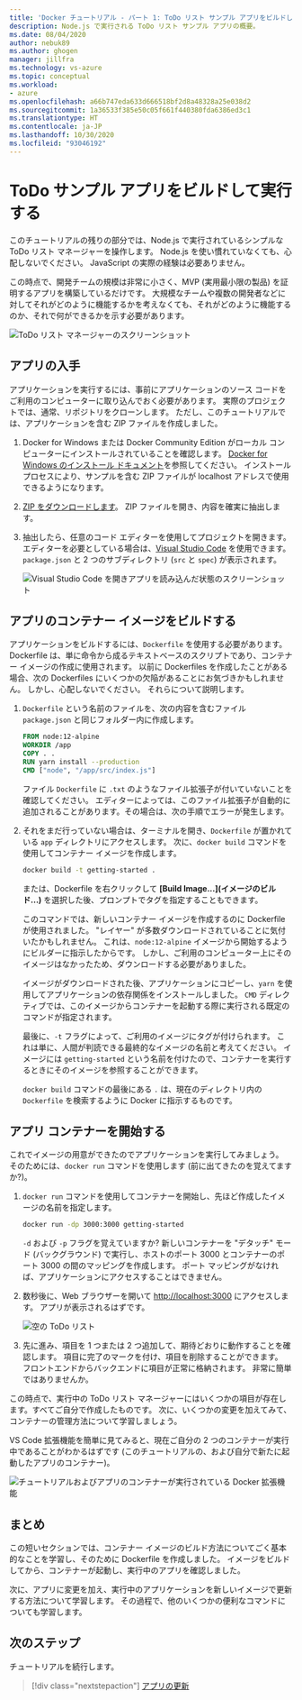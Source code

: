 ```yaml
---
title: 'Docker チュートリアル - パート 1: ToDo リスト サンプル アプリをビルドして実行する'
description: Node.js で実行される ToDo リスト サンプル アプリの概要。
ms.date: 08/04/2020
author: nebuk89
ms.author: ghogen
manager: jillfra
ms.technology: vs-azure
ms.topic: conceptual
ms.workload:
- azure
ms.openlocfilehash: a66b747eda633d666518bf2d8a48328a25e038d2
ms.sourcegitcommit: 1a36533f385e50c05f661f440380fda6386ed3c1
ms.translationtype: HT
ms.contentlocale: ja-JP
ms.lasthandoff: 10/30/2020
ms.locfileid: "93046192"
---
```

# <a name="build-and-run-the-todo-sample-app"></a>ToDo サンプル アプリをビルドして実行する

このチュートリアルの残りの部分では、Node.js で実行されているシンプルな ToDo リスト マネージャーを操作します。 Node.js を使い慣れていなくても、心配しないでください。 JavaScript の実際の経験は必要ありません。

この時点で、開発チームの規模は非常に小さく、MVP (実用最小限の製品) を証明するアプリを構築しているだけです。 大規模なチームや複数の開発者などに対してそれがどのように機能するかを考えなくても、それがどのように機能するのか、それで何ができるかを示す必要があります。

![ToDo リスト マネージャーのスクリーンショット](media/todo-list-sample.png)

## <a name="get-the-app"></a>アプリの入手

アプリケーションを実行するには、事前にアプリケーションのソース コードをご利用のコンピューターに取り込んでおく必要があります。 実際のプロジェクトでは、通常、リポジトリをクローンします。 ただし、このチュートリアルでは、アプリケーションを含む ZIP ファイルを作成しました。

1. Docker for Windows または Docker Community Edition がローカル コンピューターにインストールされていることを確認します。 [Docker for Windows のインストール ドキュメント](https://docs.docker.com/docker-for-windows/install/)を参照してください。 インストール プロセスにより、サンプルを含む ZIP ファイルが localhost アドレスで使用できるようになります。

1. [ZIP をダウンロードします](http://localhost/assets/app.zip)。 ZIP ファイルを開き、内容を確実に抽出します。

1. 抽出したら、任意のコード エディターを使用してプロジェクトを開きます。 エディターを必要としている場合は、[Visual Studio Code](https://code.visualstudio.com/) を使用できます。 `package.json` と 2 つのサブディレクトリ (`src` と `spec`) が表示されます。

    ![Visual Studio Code を開きアプリを読み込んだ状態のスクリーンショット](media/ide-screenshot.png)

## <a name="building-the-apps-container-image"></a>アプリのコンテナー イメージをビルドする

アプリケーションをビルドするには、`Dockerfile` を使用する必要があります。 Dockerfile は、単に命令から成るテキストベースのスクリプトであり、コンテナー イメージの作成に使用されます。 以前に Dockerfiles を作成したことがある場合、次の Dockerfiles にいくつかの欠陥があることにお気づきかもしれません。 しかし、心配しないでください。 それらについて説明します。

1. `Dockerfile` という名前のファイルを、次の内容を含むファイル `package.json` と同じフォルダー内に作成します。

    ```dockerfile
    FROM node:12-alpine
    WORKDIR /app
    COPY . .
    RUN yarn install --production
    CMD ["node", "/app/src/index.js"]
    ```

    ファイル `Dockerfile` に `.txt` のようなファイル拡張子が付いていないことを確認してください。 エディターによっては、このファイル拡張子が自動的に追加されることがあります。その場合は、次の手順でエラーが発生します。

1. それをまだ行っていない場合は、ターミナルを開き、`Dockerfile` が置かれている `app` ディレクトリにアクセスします。 次に、`docker build` コマンドを使用してコンテナー イメージを作成します。

    ```bash
    docker build -t getting-started .
    ```

    または、Dockerfile を右クリックして **[Build Image...]\(イメージのビルド...\)** を選択した後、プロンプトでタグを指定することもできます。

    このコマンドでは、新しいコンテナー イメージを作成するのに Dockerfile が使用されました。 "レイヤー" が多数ダウンロードされていることに気付いたかもしれません。 これは、`node:12-alpine` イメージから開始するようにビルダーに指示したからです。 しかし、ご利用のコンピューター上にそのイメージはなかったため、ダウンロードする必要がありました。

    イメージがダウンロードされた後、アプリケーションにコピーし、`yarn` を使用してアプリケーションの依存関係をインストールしました。 `CMD` ディレクティブでは、このイメージからコンテナーを起動する際に実行される既定のコマンドが指定されます。

    最後に、`-t` フラグによって、ご利用のイメージにタグが付けられます。 これは単に、人間が判読できる最終的なイメージの名前と考えてください。 イメージには `getting-started` という名前を付けたので、コンテナーを実行するときにそのイメージを参照することができます。

    `docker build` コマンドの最後にある `.` は、現在のディレクトリ内の `Dockerfile` を検索するように Docker に指示するものです。

## <a name="starting-an-app-container"></a>アプリ コンテナーを開始する

これでイメージの用意ができたのでアプリケーションを実行してみましょう。 そのためには、`docker run` コマンドを使用します (前に出てきたのを覚えてますか?)。

1. `docker run` コマンドを使用してコンテナーを開始し、先ほど作成したイメージの名前を指定します。

    ```bash
    docker run -dp 3000:3000 getting-started
    ```

    `-d` および `-p` フラグを覚えていますか? 新しいコンテナーを "デタッチ" モード (バックグラウンド) で実行し、ホストのポート 3000 とコンテナーのポート 3000 の間のマッピングを作成します。 ポート マッピングがなければ、アプリケーションにアクセスすることはできません。

1. 数秒後に、Web ブラウザーを開いて [http://localhost:3000](http://localhost:3000) にアクセスします。
    アプリが表示されるはずです。

    ![空の ToDo リスト](media/todo-list-empty.png)

1. 先に進み、項目を 1 つまたは 2 つ追加して、期待どおりに動作することを確認します。 項目に完了のマークを付け、項目を削除することができます。 フロントエンドからバックエンドに項目が正常に格納されます。 非常に簡単ではありませんか。

この時点で、実行中の ToDo リスト マネージャーにはいくつかの項目が存在します。すべてご自分で作成したものです。 次に、いくつかの変更を加えてみて、コンテナーの管理方法について学習しましょう。

VS Code 拡張機能を簡単に見てみると、現在ご自分の 2 つのコンテナーが実行中であることがわかるはずです (このチュートリアルの、および自分で新たに起動したアプリのコンテナー)。

![チュートリアルおよびアプリのコンテナーが実行されている Docker 拡張機能](media/vs-two-containers.png)

## <a name="recap"></a>まとめ

この短いセクションでは、コンテナー イメージのビルド方法についてごく基本的なことを学習し、そのために Dockerfile を作成しました。 イメージをビルドしてから、コンテナーが起動し、実行中のアプリを確認しました。

次に、アプリに変更を加え、実行中のアプリケーションを新しいイメージで更新する方法について学習します。 その過程で、他のいくつかの便利なコマンドについても学習します。

## <a name="next-steps"></a>次のステップ

チュートリアルを続行します。

> [!div class="nextstepaction"]
> [アプリの更新](update-your-app.md)
